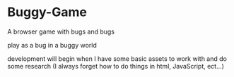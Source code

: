 # Buggy-Game
A browser game with bugs and bugs


play as a bug in a buggy world

development will begin when I have some basic assets to work with and do some research (I always forget how to do things in html, JavaScript, ect...)